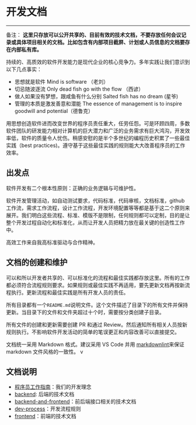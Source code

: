# 开发文档

---

备注： **这里只存放可以公开共享的、目前有效的技术文档，不要存放任何会议记录或具体项目相关的文档。比如包含有内部项目截屏、计划或人员信息的文档要存在内部私有库。**

持续的、高质效的软件开发能力是现代企业的核心竞争力。多年实践让我们意识到以下几点事实：

- 思想就是软件 Mind is software （老刘）
- 切忌随波逐流 Only dead fish go with the flow （西谚）
- 做人如果没有梦想，跟咸鱼有什么分别 Salted fish has no dream (星爷)
- 管理的本质是激发善意和潜能 The essence of management is to inspire goodwill and potential（德鲁克）

用思想创造软件进而改变世界的程序员责任重大，任劳任怨。可是环顾四周，多数软件团队的研发能力相对计算机的巨大潜力和广泛的业务需求有巨大鸿沟，开发效率低，软件的质量令人忧伤。稍感安慰的是半个多世纪的编程历史积累了一些最佳实践（best practices)。遵守基于这些最佳实践的规则能大大改善程序员的工作效率。

## 出发点

软件开发有二个根本性原则：正确的业务逻辑与可维护性。

软件开发管理活动，如自动测试要求，代码标准，代码审核，文档标准，github 工作流，需求工作流程，设计工作流程，开发环境配置等等都是基于这二个原则来展开。我们明白这些流程、标准、模版不是限制，任何规则都可以定制，目的是让整个开发过程自动化和标准化，从而让开发人员把精力放在最关键的创造性工作中。

高效工作来自我高标准驱动与合作精神。

## 文档的创建和维护

可以和所以开发者共享的、可以标准化的流程和最佳实践都存放这里。所有的工作都必须符合流程规则要求。如果规则或最佳实践不再适用，要先更新文档再按新流程执行。更新流程和最佳实践是所有开发人员的责任。

所有目录都有一个`README.md`说明文件。这个文件描述了目录下的所有文件并保持更新。当目录下的文件和文件夹超过十个时，需要按分类创建子目录。

所有文件的创建和更新需要创建 PR 和通过 Review。然后通知所有相关人员按新规则执行。不影响软件开发活动的简单的笔误更正和内容改善可以直接提交。

文档统一采用 Markdown 格式。建议采用 VS Code 并用 [markdownlint](https://marketplace.visualstudio.com/items?itemName=DavidAnson.vscode-markdownlint)来保证 markdown 文件风格的一致性。
v

## 文档说明

- [程序员工作指南](./程序员工作指南.md)：我们的开发理念
- [backend](./backend/README.md): 后端的技术文档
- [backend-and-frontend](./backend-and-frontend/README.md)：前后端接口相关的技术文档
- [dev-process](./dev-process/README.md)：开发流程规则
- [frontend](./frontend/README.md)：前端的技术文档
